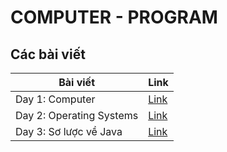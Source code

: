 # COMPUTER - PROGRAM

## Các bài viết

| Bài viết                 | Link            |
| ------------------------ | --------------- |
| Day 1: Computer          | [Link](day1.md) |
| Day 2: Operating Systems | [Link](day2.md) |
| Day 3: Sơ lược về Java   | [Link](day3.md) |

